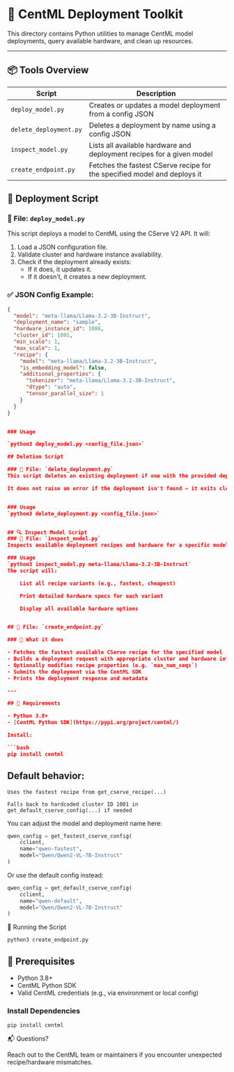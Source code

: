 # 🧠 CentML Deployment Toolkit

This directory contains Python utilities to manage CentML model deployments, query available hardware, and clean up resources.

---

## 📦 Tools Overview

| Script                  | Description                                                                 |
|-------------------------|-----------------------------------------------------------------------------|
| `deploy_model.py`       | Creates or updates a model deployment from a config JSON                   |
| `delete_deployment.py`  | Deletes a deployment by name using a config JSON                           |
| `inspect_model.py`      | Lists all available hardware and deployment recipes for a given model      |
| `create_endpoint.py`    | Fetches the fastest  CServe recipe for the specified model and deploys it  |


## 🚀 Deployment Script

### 📄 File: `deploy_model.py`

This script deploys a model to CentML using the CServe V2 API. It will:

1. Load a JSON configuration file.
2. Validate cluster and hardware instance availability.
3. Check if the deployment already exists:
   - If it does, it updates it.
   - If it doesn't, it creates a new deployment.

### ✅ JSON Config Example:

```json
{
  "model": "meta-llama/Llama-3.2-3B-Instruct",
  "deployment_name": "sample",
  "hardware_instance_id": 1086,
  "cluster_id": 1001,
  "min_scale": 1,
  "max_scale": 1,
  "recipe": {
    "model": "meta-llama/Llama-3.2-3B-Instruct",
    "is_embedding_model": false,
    "additional_properties": {
      "tokenizer": "meta-llama/Llama-3.2-3B-Instruct",
      "dtype": "auto",
      "tensor_parallel_size": 1
    }
  }
}


### Usage

`python3 deploy_model.py <config_file.json>`

## Deletion Script

### 📄 File: `delete_deployment.py` 
This script deletes an existing deployment if one with the provided deployment_name exists.

It does not raise an error if the deployment isn't found — it exits cleanly. Uses the same JSON config as the deploy_model.


### Usage 
`python3 delete_deployment.py <config_file.json>`


## 🔍 Inspect Model Script
### 📄 File: `inspect_model.py`
Inspects available deployment recipes and hardware for a specific model.

### Usage 
`python3 inspect_model.py meta-llama/Llama-3.2-3B-Instruct`
The script will:

    List all recipe variants (e.g., fastest, cheapest)

    Print detailed hardware specs for each variant

    Display all available hardware options


## 📄 File: `create_endpoint.py`

### 🔧 What it does

- Fetches the fastest available CServe recipe for the specified model
- Builds a deployment request with appropriate cluster and hardware info
- Optionally modifies recipe properties (e.g. `max_num_seqs`)
- Submits the deployment via the CentML SDK
- Prints the deployment response and metadata

---

## 🧰 Requirements

- Python 3.8+
- [CentML Python SDK](https://pypi.org/project/centml/)

Install:

```bash
pip install centml
```
## Default behavior:

    Uses the fastest recipe from get_cserve_recipe(...)

    Falls back to hardcoded cluster ID 1001 in get_default_cserve_config(...) if needed

You can adjust the model and deployment name here:
```python
qwen_config = get_fastest_cserve_config(
    cclient,
    name="qwen-fastest",
    model="Qwen/Qwen2-VL-7B-Instruct"
)
```
Or use the default config instead:

```python
qwen_config = get_default_cserve_config(
    cclient,
    name="qwen-default",
    model="Qwen/Qwen2-VL-7B-Instruct"
)
```
🧪 Running the Script

`python3 create_endpoint.py`





## 🧰 Prerequisites

* Python 3.8+
* CentML Python SDK
* Valid CentML credentials (e.g., via environment or local config)

### Install Dependencies
`pip install centml`



📬 Questions?

Reach out to the CentML team or maintainers if you encounter unexpected recipe/hardware mismatches.
